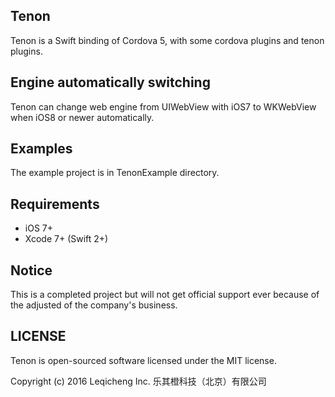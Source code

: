 Tenon
------------

Tenon is a Swift binding of Cordova 5, with some cordova plugins and tenon plugins.

## Engine automatically switching

Tenon can change web engine from UIWebView with iOS7 to WKWebView when iOS8 or newer automatically.

## Examples

The example project is in TenonExample directory.

## Requirements

* iOS 7+
* Xcode 7+ (Swift 2+)

## Notice

This is a completed project but will not get official support ever because of the adjusted of the company's business.

## LICENSE
Tenon is open-sourced software licensed under the MIT license.

Copyright (c) 2016 Leqicheng Inc. 乐其橙科技（北京）有限公司
